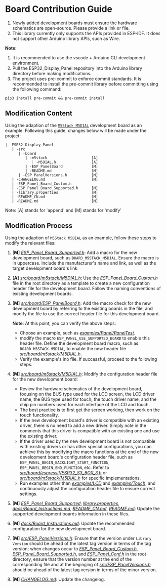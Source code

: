 # Board Contribution Guide

1. Newly added development boards must ensure the hardware schematics are open-source. Please provide a link or file.
2. This library currently only supports the APIs provided in ESP-IDF. It does not support other Arduino library APIs, such as Wire.

**Note**:
1. It is recommended to use the vscode + Arduino CLI development environment.
2. Pull the ESP32_Display_Panel repository into the Arduino library directory before making modifications.
3. The project uses pre-commit to enforce commit standards. It is recommended to install the pre-commit library before committing using the following command:

```
pip3 install pre-commit && pre-commit install
```

## Modification Content

Using the adaption of the [`M5Stack M5DIAL`](https://github.com/esp-arduino-libs/ESP32_Display_Panel/commit/1886c668468626b9dd2ae975f7db12df5413378e) development board as an example. Following this guide, changes below will be made under the project:

```
| -ESP32_Display_Panel
   | -src
      | -board
         | -m5stack                    [A]
            | -M5DIAL.h                [A]
         | -ESP_PanelBoard             [M]
         | -README.md                  [M]
      | -ESP_PanelVersions.h           [M]
   | -CHANGELOG.md                     [M]
   | -ESP_Panel_Board_Custom.h
   | -ESP_Panel_Board_Supported.h      [M]
   | -library.properties               [M]
   | -README_CN.md                     [M]
   | -README.md                        [M]
```
Note: [A] stands for 'append' and [M] stands for 'modify'

## Modification Process

Using the adaption of `M5Stack M5DIAL` as an example, follow these steps to modify the relevant files:

1. **[M]** *[ESP_Panel_Board_Supported.h](../ESP_Panel_Board_Supported.h)*: Add a macro for the new development board, such as `BOARD_M5STACK_M5DIAL`. Ensure the macro is in uppercase. Include the manufacturer's name and link, as well as the target development board's link.
2. **[A]** *[src/board/m5stack/M5DIAL.h](../src/board/m5stack/M5DIAL.h)*: Use the *ESP_Panel_Board_Custom.h* file in the root directory as a template to create a new configuration header file for the development board. Follow the naming conventions of existing development boards.
3. **[M]** *[src/board/ESP_PanelBoard.h](../src/board/ESP_PanelBoard.h)*: Add the macro check for the new development board by referring to the existing boards in the file, and modify the file to use the correct header file for this development board.

   **Note**: At this point, you can verify the above steps:

      - Choose an example, such as *[examples/Panel/PanelTest](../examples/Panel/PanelTest/)*.
      - modify the macro `ESP_PANEL_USE_SUPPORTED_BOARD` to enable this header file. Define the development board macro, such as `BOARD_M5STACK_M5DIAL`, to enable the new header file *[src/board/m5stack/M5DIAL.h](../src/board/m5stack/M5DIAL.h)*.
      - Verify the example's ino file. If successful, proceed to the following steps.

4. **[M]** *[src/board/m5stack/M5DIAL.h](../src/board/m5stack/M5DIAL.h)*: Modify the configuration header file for the new development board:
   - Review the hardware schematics of the development board, focusing on the BUS type used for the LCD screen, the LCD driver name, the BUS type used for touch, the touch driver name, and the chip pin numbers used for each interface of the LCD and touch.
   - The best practice is to first get the screen working, then work on the touch functionality.
   - If the new development board's driver is compatible with an existing driver, there is no need to add a new driver. Simply note in the comments that this driver is compatible with an existing one and use the existing driver.
   - If the driver used by the new development board is not compatible with existing drivers or has other special configurations, you can achieve this by modifying the macro functions at the end of the new development board's configuration header file, such as `ESP_PANEL_BEGIN_BACKLIGHT_START_FUNCTION`, `ESP_PANEL_BEGIN_END_FUNCTION`, etc. Refer to *[src/board/espressif/ESP32_S3_BOX_3.h](../src/board/espressif/ESP32_S3_BOX_3.h)* or *[src/board/m5stack/M5DIAL.h](../src/board/m5stack/M5DIAL.h)* for specific implementations.
   - Run examples other than *[examples/LCD](../examples/LCD/)* and *[examples/Touch](../examples/Touch/)*, and continuously adjust the configuration header file to ensure correct settings.

5. **[M]** *[ESP_Panel_Board_Supported](../ESP_Panel_Board_Supported.h)*, *[library.properties](../library.properties)*, *[docs/Board_Instructions.md](../docs/Board_Instructions.md)*, *[README_CN.md](../README_CN.md)*, *[README.md](../README.md)*: Update the supported development boards information in these files.
6. **[M]** *[docs/Board_Instructions.md](../docs/Board_Instructions.md)*: Update the recommended configuration for the new development board.
7. **[M]** *[src/ESP_PanelVersions.h](../src/ESP_PanelVersions.h)*: Ensure that the version under `Library Version` should be ahead of the latest tag version in terms of the tag version; when changes occur to *[ESP_Panel_Board_Custom.h](../ESP_Panel_Board_Custom.h)*, *[ESP_Panel_Board_Supported.h](../ESP_Panel_Board_Supported.h)*, and *[ESP_Panel_Conf.h](../ESP_Panel_Conf.h)* in the root directory, ensure that the version number at the end of the corresponding file and at the beginging of *[src/ESP_PanelVersions.h](../src/ESP_PanelVersions.h)* should be ahead of the latest tag version in terms of the minor version.
8. **[M]** *[CHANGELOG.md](../CHANGELOG.md)*: Update the changelog.